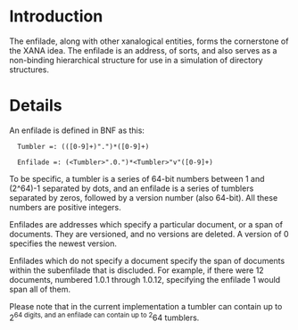 # Introduction #

The enfilade, along with other xanalogical entities, forms the cornerstone of the XANA idea. The enfilade is an address, of sorts, and also serves as a non-binding hierarchical structure for use in a simulation of directory structures.


# Details #

An enfilade is defined in BNF as this:
```
  Tumbler =: (([0-9]+)".")*([0-9]+)

  Enfilade =: (<Tumbler>".0.")*<Tumbler>"v"([0-9]+)
```
To be specific, a tumbler is a series of 64-bit numbers between 1 and (2^64)-1 separated by dots, and an enfilade is a series of tumblers separated by zeros, followed by a version number (also 64-bit). All these numbers are positive integers.

Enfilades are addresses which specify a particular document, or a span of documents. They are versioned, and no versions are deleted. A version of 0 specifies the newest version.

Enfilades which do not specify a document specify the span of documents within the subenfilade that is discluded. For example, if there were 12 documents, numbered 1.0.1 through 1.0.12, specifying the enfilade 1 would span all of them.

Please note that in the current implementation a tumbler can contain up to 2<sup>64 digits, and an enfilade can contain up to 2</sup>64 tumblers.
